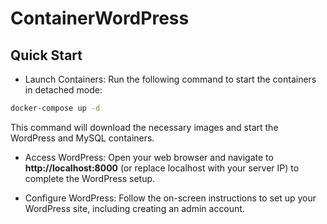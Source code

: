 # ContainerWordPress

## Quick Start
- Launch Containers: Run the following command to start the containers in detached mode:
```bash
docker-compose up -d
```
This command will download the necessary images and start the WordPress and MySQL containers.

- Access WordPress: 
Open your web browser and navigate to **http://localhost:8000** (or replace localhost with your server IP) to complete the WordPress setup.

- Configure WordPress: 
Follow the on-screen instructions to set up your WordPress site, including creating an admin account.

